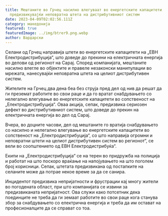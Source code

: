 ```yaml
---
title: Мештаните во Грчец насилно влегуваат во енергетските капацитети,
  предизвикувајќи неповратна штета на дистрибутивниот систем
date: 2023-04-09T02:02:56.111Z
category: македонија
featured: true
featuredImage: ../img/btrer9.png.webp
author: Вардарски
---
```


Селани од Грчец направија штети во енергетските капацитети на „ЕВН Електродистрибуција“, што доведе до прекини на електричната енергија во делови од регионот на Сарај. Според компанијата, мештаните насилно влегле во објектите и правеле незаконски манипулации во мрежата, нанесувајќи неповратна штета на целиот дистрибутивен систем.

Жителите на Грчец два дена беа без струја пред дел од нив да решат да ги преземат работите во свои раце и да го вратат снабдувањето со нелегално влегување во енергетските капацитети во сопственост на „Електродистрибуција“. Оваа акција, сепак, предизвика сериозен дефект во дистрибутивниот систем, што доведе до прекин на електричната енергија во дел од Сарај.

Вчера, во доцните часови, дел од мештаните го вратија снабдувањето со насилно и нелегално влегување во енергетските капацитети во сопственост на „Електродистрибуција“, со што направија огромни и неповратни штети на целиот дистрибутивен систем во регионот“, се вели во соопштението од ЕВН Електродистрибуќа“.

Екипи на „Електродистрибуција“ се на терен во придружба на полиција и работат на што поскоро враќање на напојувањето на што поголем број корисници. Сепак, штетата предизвикана од постапките на селаните може да потрае некое време за да се санира.

Инцидентот предизвика непријатности и фрустрации кај многу жители во погодената област, при што компанијата се извини за предизвиканата непријатност. Ова служи како потсетник дека поединците не треба да ги земаат работите во свои раце кога станува збор за снабдувањето со електрична енергија и треба да им остават на професионалците да се справат со тоа.
